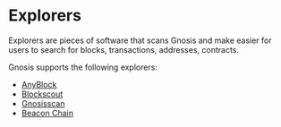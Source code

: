 ---
---

# Explorers

Explorers are pieces of software that scans Gnosis and make easier for users to search for blocks, transactions, addresses, contracts.

Gnosis supports the following explorers:

- [AnyBlock](https://explorer.anyblock.tools/ethereum/poa/xdai/)
- [Blockscout](/tools/explorers/blockscout)
- [Gnosisscan](https://gnosisscan.io/)
- [Beacon Chain](https://beacon.gnosischain.com/)
